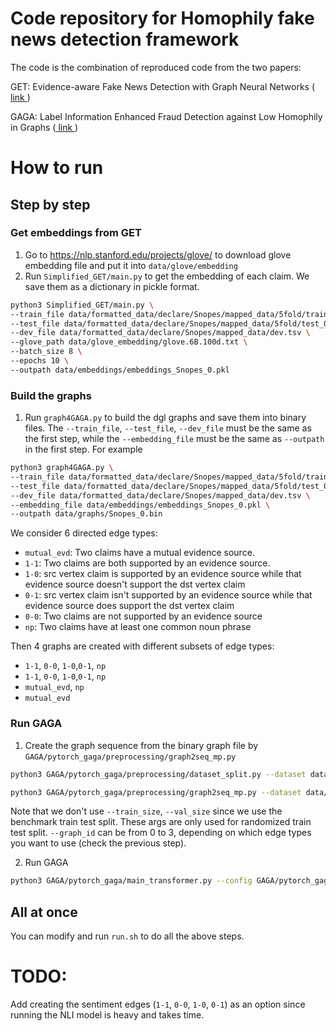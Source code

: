 <h1> Code repository for Homophily fake news detection framework </h1>

The code is the combination of reproduced code from the two papers: 

GET: Evidence-aware Fake News Detection with Graph Neural Networks (<a href = "https://arxiv.org/pdf/2201.06885.pdf"> link </a>)

GAGA: Label Information Enhanced Fraud Detection against Low Homophily in Graphs (<a href = "https://arxiv.org/pdf/2302.10407.pdf"> link </a>)

# How to run
## Step by step
### Get embeddings from GET
1. Go to https://nlp.stanford.edu/projects/glove/ to download glove embedding file and put it into `data/glove/embedding`
2. Run `Simplified_GET/main.py` to get the embedding of each claim. We save them as a dictionary in pickle format.
``` bash
python3 Simplified_GET/main.py \
--train_file data/formatted_data/declare/Snopes/mapped_data/5fold/train_0.tsv \
--test_file data/formatted_data/declare/Snopes/mapped_data/5fold/test_0.tsv \
--dev_file data/formatted_data/declare/Snopes/mapped_data/dev.tsv \
--glove_path data/glove_embedding/glove.6B.100d.txt \
--batch_size 8 \
--epochs 10 \
--outpath data/embeddings/embeddings_Snopes_0.pkl
```

### Build the graphs
1. Run `graph4GAGA.py` to build the dgl graphs and save them into binary files. The `--train_file`, `--test_file`, `--dev_file` must be the same as the first step, while the `--embedding_file` must be the same as `--outpath` in the first step. For example
``` bash
python3 graph4GAGA.py \
--train_file data/formatted_data/declare/Snopes/mapped_data/5fold/train_0.tsv \
--test_file data/formatted_data/declare/Snopes/mapped_data/5fold/test_0.tsv \
--dev_file data/formatted_data/declare/Snopes/mapped_data/dev.tsv \
--embedding_file data/embeddings/embeddings_Snopes_0.pkl \
--outpath data/graphs/Snopes_0.bin
```
We consider 6 directed edge types:
- `mutual_evd`: Two claims have a mutual evidence source.
- `1-1`: Two claims are both supported by an evidence source.
- `1-0`: src vertex claim is supported by an evidence source while that evidence source doesn't support the dst vertex claim
- `0-1`: src vertex claim isn't supported by an evidence source while that evidence source does support the dst vertex claim
- `0-0`: Two claims are not supported by an evidence source
- `np`: Two claims have at least one common noun phrase

Then 4 graphs are created with different subsets of edge types:
- `1-1`, `0-0`, `1-0`,`0-1`, `np`
- `1-1`, `0-0`, `1-0`,`0-1`, `np`
- `mutual_evd`, `np`
- `mutual_evd`

### Run GAGA
1. Create the graph sequence from the binary graph file by `GAGA/pytorch_gaga/preprocessing/graph2seq_mp.py`
```bash
python3 GAGA/pytorch_gaga/preprocessing/dataset_split.py --dataset data/graphs/Snopes_0 --save_dir data/gaga_sequence_data/ --graph_id 0

python3 GAGA/pytorch_gaga/preprocessing/graph2seq_mp.py --dataset data/graphs/Snopes_0 --fanouts -1 -1 --save_dir data/gaga_sequence_data --add_self_loop --norm_feat --graph_id 0
```
Note that we don't use `--train_size`, `--val_size` since we use the benchmark train test split. These args are only used for randomized train test split.
`--graph_id` can be from 0 to 3, depending on which edge types you want to use (check the previous step).

2. Run GAGA
```bash
python3 GAGA/pytorch_gaga/main_transformer.py --config GAGA/pytorch_gaga/configs/Snopes_0_0.json --gpu 0  --log_dir logs --early_stop 100 --seeds 1 2 3
```

## All at once
You can modify and run `run.sh` to do all the above steps. 

# TODO:
Add creating the sentiment edges (`1-1`, `0-0`, `1-0`, `0-1`) as an option since running the NLI model is heavy and takes time.
